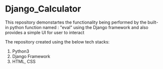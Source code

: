 # Django_Calculator

This repository demonstartes the functionality being performed by the built-in python function named : "eval" using the Django framework and also provides a simple UI for user to interact 

The repository created using the below tech stacks:
1. Python3
2. Django Framework 
3. HTML, CSS

